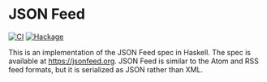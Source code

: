 # JSON Feed

[![CI](https://github.com/tfausak/json-feed/actions/workflows/ci.yml/badge.svg)](https://github.com/tfausak/json-feed/actions/workflows/ci.yml)
[![Hackage](https://badgen.net/hackage/v/json-feed)](https://hackage.haskell.org/package/json-feed)

This is an implementation of the JSON Feed spec in Haskell. The spec is
available at <https://jsonfeed.org>. JSON Feed is similar to the Atom and RSS
feed formats, but it is serialized as JSON rather than XML.

